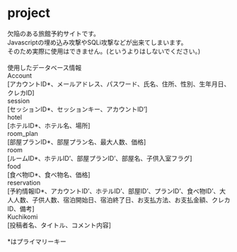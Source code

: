 # project
欠陥のある旅館予約サイトです。<br>
Javascriptの埋め込み攻撃やSQLi攻撃などが出来てしまいます。<br>
そのため実際に使用はできません。(というよりはしないでください。)<br>
<br>
使用したデータベース情報<br>
Account<br>
[アカウントID*、メールアドレス、パスワード、氏名、住所、性別、生年月日、クレカID]<br>
session<br>
[セッションID*、セッションキー、アカウントID’]<br>
hotel<br>
[ホテルID*、ホテル名、場所]<br>
room_plan<br>
[部屋プランID*、部屋プラン名、最大人数、価格]<br>
room<br>
[ルームID*、ホテルID’、部屋プランID’、部屋名、子供入室フラグ]<br>
food<br>
[食べ物ID*、食べ物名、価格]<br>
reservation<br>
[予約情報ID*、アカウントID’、ホテルID’、部屋ID’、プランID’、食べ物ID’、大人人数、子供人数、宿泊開始日、宿泊終了日、お支払方法、お支払金額、クレカID、備考]<br>
Kuchikomi<br>
[投稿者名、タイトル、コメント内容]<br>
<br>
*はプライマリーキー<br>
